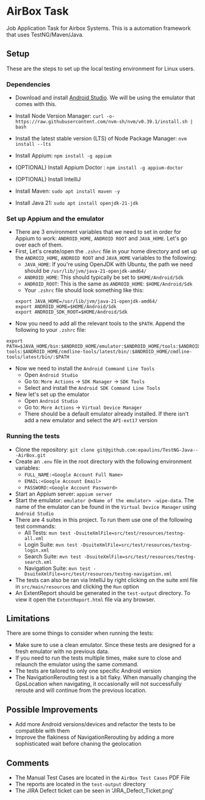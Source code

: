 
# AirBox Task

Job Application Task for Airbox Systems. This is a automation framework that uses TestNG/Maven/Java.

## Setup
These are the steps to set up the local testing environment for Linux users.
### Dependencies
- Download and install [Android Studio](https://developer.android.com/studio). We will be using the emulator that comes with this.
- Install Node Version Manager: `curl -o- https://raw.githubusercontent.com/nvm-sh/nvm/v0.39.1/install.sh | bash`

- Install the latest stable version (LTS) of Node Package Manager: `nvm install --lts`
- Install Appium: `npm install -g appium`
- (OPTIONAL) Install Appium Doctor : `npm install -g appium-doctor`
- (OPTIONAL) Install IntelliJ
- Install Maven: `sudo apt install maven -y`
- Install Java 21: `sudo apt install openjdk-21-jdk`
### Set up Appium and the emulator

- There are 3 environment variables that we need to set in order for Appium to work: `ANDROID_HOME`, `ANDROID ROOT` and `JAVA_HOME`. Let's go over each of them.
- First, Let's create/open the `.zshrc` file in your home directory and set up the `ANDROID_HOME`, `ANDROID ROOT` and `JAVA_HOME` variables to the following:
    - `JAVA_HOME`: If you're using OpenJDK with Ubuntu, the path we need should be `/usr/lib/jvm/java-21-openjdk-amd64/`
    - `ANDROID_HOME`: This should typically be set to `$HOME/Android/Sdk`
    - `ANDROID_ROOT`: This is the same as `ANDROID_HOME`: `$HOME/Android/Sdk`
    - Your `.zshrc` file should look something like this:
    ```
    export JAVA_HOME=/usr/lib/jvm/java-21-openjdk-amd64/
    export ANDROID_HOME=$HOME/Android/Sdk
    export ANDROID_SDK_ROOT=$HOME/Android/Sdk
    ```
- Now you need to add all the relevant tools to the `$PATH`. Append the following to your `.zshrc` file:
```
export PATH=$JAVA_HOME/bin:$ANDROID_HOME/emulator:$ANDROID_HOME/tools:$ANDROID_HOME/tools/bin:$ANDROID_HOME/platform-tools:$ANDROID_HOME/cmdline-tools/latest/bin/:$ANDROID_HOME/cmdline-tools/latest/bin/:$PATH
```
- Now we need to install the `Android Command Line Tools`
    - Open `Android Studio`
    - Go to: `More Actions` -> `SDK Manager` -> `SDK Tools`
    - Select and install the `Android SDK Command Line Tools`
- New let's set up the emulator
    - Open `Android Studio`
    - Go to: `More Actions` -> `Virtual Device Manager`
    - There should be a default emulator already installed. If there isn't add a new emulator and select the `API-ext17` version
### Running the tests
- Clone the repository: `git clone git@github.com:epaulins/TestNG-Java---AirBox.git`
- Create an `.env` file in the root directory with the following environment variables:
    - `FULL_NAME:<Google Account Full Name>`
    - `EMAIL:<Google Account Email>`
    - `PASSWORD:<Google Account Password>`
- Start an Appium server: `appium server`
- Start the emulator: `emulator @<Name of the emulator> -wipe-data`. The name of the emulator can be found in the `Virtual Device Manager` using `Android Studio`
- There are 4 suites in this project. To run them use one of the following test commands:
    - All Tests: `mvn test -DsuiteXmlFile=src/test/resources/testng-all.xml`
    - Login Suite: `mvn test -DsuiteXmlFile=src/test/resources/testng-login.xml`
    - Search Suite: `mvn test -DsuiteXmlFile=src/test/resources/testng-search.xml`
    - Navigation Suite: `mvn test -DsuiteXmlFile=src/test/resources/testng-navigation.xml`
- The tests can also be ran via IntelliJ by right clicking on the suite xml file in `src/main/resources` and clicking the `Run` option
- An ExtentReport should be generated in the `test-output` directory. To view it open the `ExtentReport.html` file via any browser.
## Limitations
There are some things to consider when running the tests:
- Make sure to use a clean emulator. Since these tests are designed for a fresh emulator with no previous data.
- If you need to run the tests multiple times, make sure to close and relaunch the emulator using the same command.
- The tests are tailored to only one specific Android version
- The NavigationRerouting test is a bit flaky. When manually changing the GpsLocation when navigating, it occasionally will not successfully reroute and will continue from the previous location.
## Possible Improvements
- Add more Android versions/devices and refactor the tests to be compatible with them
- Improve the flakiness of NavigationRerouting by adding a more sophisticated wait before chaning the geolocation
## Comments
- The Manual Test Cases are located in the `AirBox Test Cases` PDF File
- The reports are located in the `test-output` directory
- The JIRA Defect ticket can be seen in 'JIRA_Defect_Ticket.png'
